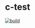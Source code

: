 # c-test

[![build](https://github.com/junaruga/c-test/actions/workflows/build.yml/badge.svg)](https://github.com/junaruga/c-test/actions/workflows/build.yml)

